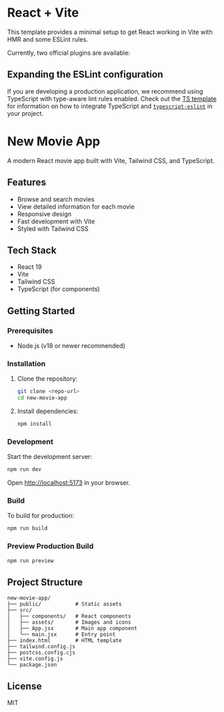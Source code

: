 # React + Vite

This template provides a minimal setup to get React working in Vite with HMR and some ESLint rules.

Currently, two official plugins are available:


## Expanding the ESLint configuration

If you are developing a production application, we recommend using TypeScript with type-aware lint rules enabled. Check out the [TS template](https://github.com/vitejs/vite/tree/main/packages/create-vite/template-react-ts) for information on how to integrate TypeScript and [`typescript-eslint`](https://typescript-eslint.io) in your project.

# New Movie App

A modern React movie app built with Vite, Tailwind CSS, and TypeScript.

## Features
- Browse and search movies
- View detailed information for each movie
- Responsive design
- Fast development with Vite
- Styled with Tailwind CSS

## Tech Stack
- React 19
- Vite
- Tailwind CSS
- TypeScript (for components)

## Getting Started

### Prerequisites
- Node.js (v18 or newer recommended)

### Installation
1. Clone the repository:
   ```sh
   git clone <repo-url>
   cd new-movie-app
   ```
2. Install dependencies:
   ```sh
   npm install
   ```

### Development
Start the development server:
```sh
npm run dev
```
Open [http://localhost:5173](http://localhost:5173) in your browser.

### Build
To build for production:
```sh
npm run build
```

### Preview Production Build
```sh
npm run preview
```

## Project Structure
```
new-movie-app/
├── public/           # Static assets
├── src/
│   ├── components/   # React components
│   ├── assets/       # Images and icons
│   ├── App.jsx       # Main app component
│   └── main.jsx      # Entry point
├── index.html        # HTML template
├── tailwind.config.js
├── postcss.config.cjs
├── vite.config.js
└── package.json
```

## License
MIT

